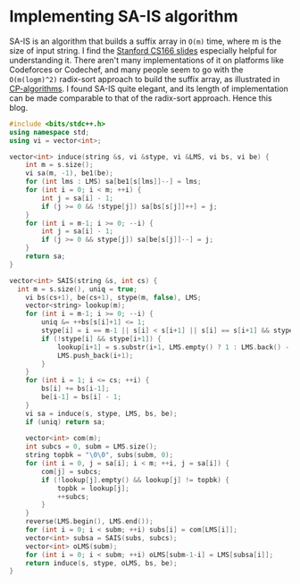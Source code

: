 # Implementing SA-IS algorithm
SA-IS is an algorithm that builds a suffix array in `O(m)` time, where m is the size of input string. I find the [Stanford CS166 slides](http://web.stanford.edu/class/cs166/lectures/04/Small04.pdf) especially helpful for understanding it. There aren't many implementations of it on platforms like Codeforces or Codechef, and many people seem to go with the `O(m(logm)^2)` radix-sort approach to build the suffix array, as illustrated in [CP-algorithms](https://cp-algorithms.com/string/suffix-array.html). I found SA-IS quite elegant, and its length of implementation can be made comparable to that of the radix-sort approach. Hence this blog.

```cpp
#include <bits/stdc++.h>
using namespace std;
using vi = vector<int>;

vector<int> induce(string &s, vi &stype, vi &LMS, vi bs, vi be) {
	int m = s.size();
	vi sa(m, -1), be1(be);
	for (int lms : LMS) sa[be1[s[lms]]--] = lms;
	for (int i = 0; i < m; ++i) {
		int j = sa[i] - 1;
		if (j >= 0 && !stype[j]) sa[bs[s[j]]++] = j; 
	}
	for (int i = m-1; i >= 0; --i) {
		int j = sa[i] - 1;
		if (j >= 0 && stype[j]) sa[be[s[j]]--] = j;
	}
	return sa;
}

vector<int> SAIS(string &s, int cs) {
  int m = s.size(), uniq = true;
	vi bs(cs+1), be(cs+1), stype(m, false), LMS;
	vector<string> lookup(m);
	for (int i = m-1; i >= 0; --i) {
		uniq &= ++bs[s[i]+1] <= 1;
		stype[i] = i == m-1 || s[i] < s[i+1] || s[i] == s[i+1] && stype[i+1]; 
		if (!stype[i] && stype[i+1]) {
			lookup[i+1] = s.substr(i+1, LMS.empty() ? 1 : LMS.back() - i);
			LMS.push_back(i+1);
		}
	}
	for (int i = 1; i <= cs; ++i) {
		bs[i] += bs[i-1];
		be[i-1] = bs[i] - 1;
	}
	vi sa = induce(s, stype, LMS, bs, be);
	if (uniq) return sa;
	
	vector<int> com(m);
	int subcs = 0, subm = LMS.size();
	string topbk = "\0\0", subs(subm, 0);
	for (int i = 0, j = sa[i]; i < m; ++i, j = sa[i]) {
		com[j] = subcs;
		if (!lookup[j].empty() && lookup[j] != topbk) {
			topbk = lookup[j];
			++subcs;
		}
	}
	reverse(LMS.begin(), LMS.end());
	for (int i = 0; i < subm; ++i) subs[i] = com[LMS[i]];
	vector<int> subsa = SAIS(subs, subcs);
	vector<int> oLMS(subm);
	for (int i = 0; i < subm; ++i) oLMS[subm-1-i] = LMS[subsa[i]];
	return induce(s, stype, oLMS, bs, be);
}

```
